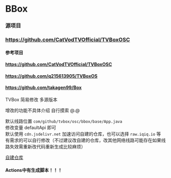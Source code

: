 # BBox


### 源项目
### https://github.com/CatVodTVOfficial/TVBoxOSC


#### 参考项目
#### https://github.com/CatVodTVOfficial/TVBoxOSC
#### https://github.com/q215613905/TVBoxOS
#### https://github.com/takagen99/Box
TVBox 简易修改 多源版本

增改的功能不具体介绍  自行摸索 @.@


默认线路位置 ```com/github/tvbox/osc/bbox/base/App.java```<br/>修改变量 defaultApi 即可
<br/>默认使用 ```cdn.jsdelivr.net``` 加速访问自建的仓库，也可以选择 ```raw.iqiq.io``` 等
<br/>有需求的可以自行修改（不过建议改自建的仓库，改其他网络线路可能存在如果线路失效需重新改代码重新生成比较麻烦）

[自建仓库](https://gitee.com/mlabalabala/TVResource/raw/main/boxCfg/default)




#### Actions中有生成脚本！！！
